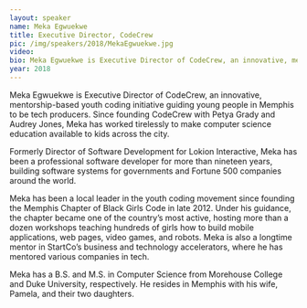 ```yaml
---
layout: speaker
name: Meka Egwuekwe
title: Executive Director, CodeCrew
pic: /img/speakers/2018/MekaEgwuekwe.jpg
video:
bio: Meka Egwuekwe is Executive Director of CodeCrew, an innovative, mentorship-based youth coding initiative guiding young people in Memphis to be tech producers.
year: 2018
---
```

Meka Egwuekwe is Executive Director of CodeCrew, an innovative, mentorship-based youth coding initiative guiding young people in Memphis to be tech producers. Since founding CodeCrew with Petya Grady and Audrey Jones, Meka has worked tirelessly to make computer science education available to kids across the city.

Formerly Director of Software Development for Lokion Interactive, Meka has been a professional software developer for more than nineteen years, building software systems for governments and Fortune 500 companies around the world. 

Meka has been a local leader in the youth coding movement since founding the Memphis Chapter of Black Girls Code in late 2012. Under his guidance, the chapter became one of the country’s most active, hosting more than a dozen workshops teaching hundreds of girls how to build mobile applications, web pages, video games, and robots. Meka is also a longtime mentor in StartCo’s business and technology accelerators, where he has mentored various companies in tech. 

Meka has a B.S. and M.S. in Computer Science from Morehouse College and Duke University, respectively. He resides in Memphis with his wife, Pamela, and their two daughters.